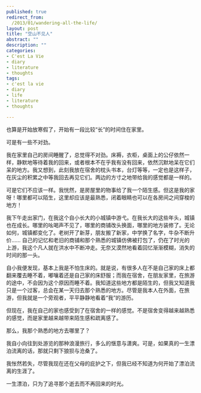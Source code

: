 ```yaml
---
published: true
redirect_from:
  /2013/01/wandering-all-the-life/
layout: post
title: "空山不见人"
abstract: ""
description: ""
categories:
- C'est La Vie
- diary
- literature
- thoughts
tags:
- c'est la vie
- diary
- life
- literature
- thoughts

---
```


也算是开始放寒假了，开始有一段比较“长”的时间住在家里。

可是有一些不对劲。

我在家里自己的房间睡醒了，总觉得不对劲。床褥，衣柜，桌面上的公仔依然一样，静默地等待着我的回来，或者根本不在乎我有没有回来，依然沉默地呆在它们呆的地方。我又想到，此刻我放在宿舍的枕头书本，台灯等等，一定也是这样子，在灰尘的积累之中等我回去再见它们。两边的方寸之地带给我的感觉都是一样的。

可是它们不应该一样。我恍然，是房屋里的物事给了我一个陌生感。但这是我的家呀！哪里都可以陌生，这里却应该是最熟悉，闭着眼睛也可以在各房间之间穿梭的地方！

我下午走出家门，在我这个自小长大的小城镇中游弋。在我长大的这些年头，城镇也在成长。哪里的吆喝声不见了，哪里的商铺改头换面，哪里的地方装修了。无论如何，城镇都变化了。老树开了新芽，朋友搬了新家，中学换了名字，牛杂不断升价...... 自己的记忆和老旧的商铺和那个熟悉的城镇仿佛被打包了，仍在了时光的上游，我这个凡人就在洪水中不断冲走。无奈又漠然地看着回忆渐渐模糊，消失的时间的那一头。

自小我便发现，基本上我是不怕生床的。就是说，有很多人在不是自己家的床上都翻来覆去睡不着，嘟嚷着还是自己家的床舒服；而我在宿舍，在朋友家里，在旅游的途中，不会因为这个原因而睡不着。我知道这些地方都是陌生的，但我又知道我只是一个过客，总会在某一天归去那个熟悉的地方。尽管是我本人在外面，在旅游，但我就是一个旁观者，平平静静地看着“我”的游历。

但现在，我在自己的家也感受到了在宿舍的一样的感觉。不是宿舍变得越来越熟悉的感觉，而是家里越来越带来陌生感和疏离感了。

那么，我那个熟悉的地方去哪里了？

我自小向往到处游览的那种浪漫旅行，多么的惬意与潇爽。可是，如果真的一生漂泊流离的话，那就只剩下狼狈与沧桑了。

我怅然若失，尽管我现在还在父母的庇护之下，但我已经不知道为何开始了漂泊流离的生涯了。

一生漂泊，只为了追寻那个逝去而不再回来的时光。